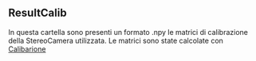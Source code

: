 <h2>ResultCalib</h2>

In questa cartella sono presenti un formato .npy le matrici di calibrazione della StereoCamera utilizzata. 
Le matrici sono state calcolate con <a href="https://github.com/GiuseppeCannata/StereoVision/blob/master/Ottieni_matrici_calibrazione.py">Calibarione</a>
